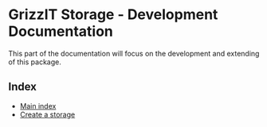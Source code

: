 # GrizzIT Storage - Development Documentation

This part of the documentation will focus on the development and extending of this package.

## Index

- [Main index](../index.md)
- [Create a storage](create-a-storage.md)
